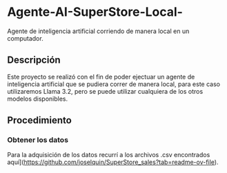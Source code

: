 # Agente-AI-SuperStore-Local-
Agente de inteligencia artificial corriendo de manera local en un computador.
## Descripción 
Este proyecto se realizó con el fin de poder ejectuar un agente de inteligencia artificial que se pudiera correr de manera local, para este caso utilizaremos Llama 3.2, pero se puede utilizar cualquiera de los otros modelos disponibles.
## Procedimiento
### Obtener los datos
Para la adquisición de los datos recurrí a los archivos .csv encontrados aquí](https://github.com/joselquin/SuperStore_sales?tab=readme-ov-file).
